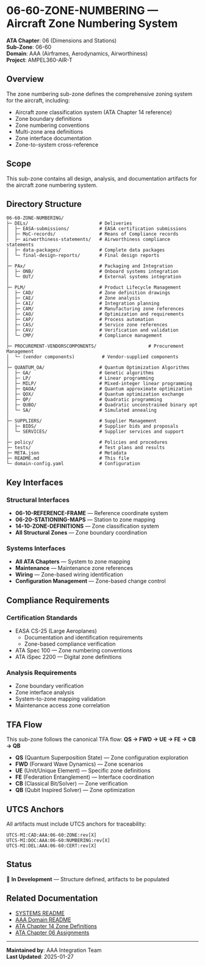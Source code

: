 # 06-60-ZONE-NUMBERING — Aircraft Zone Numbering System

**ATA Chapter**: 06 (Dimensions and Stations)  
**Sub-Zone**: 06-60  
**Domain**: AAA (Airframes, Aerodynamics, Airworthiness)  
**Project**: AMPEL360-AIR-T

## Overview

The zone numbering sub-zone defines the comprehensive zoning system for the aircraft, including:
- Aircraft zone classification system (ATA Chapter 14 reference)
- Zone boundary definitions
- Zone numbering conventions
- Multi-zone area definitions
- Zone interface documentation
- Zone-to-system cross-reference

## Scope

This sub-zone contains all design, analysis, and documentation artifacts for the aircraft zone numbering system.

## Directory Structure

```
06-60-ZONE-NUMBERING/
├─ DELs/                          # Deliveries
│  ├─ EASA-submissions/           # EASA certification submissions
│  ├─ MoC-records/                # Means of Compliance records
│  ├─ airworthiness-statements/   # Airworthiness compliance statements
│  ├─ data-packages/              # Complete data packages
│  └─ final-design-reports/       # Final design reports
│
├─ PAx/                           # Packaging and Integration
│  ├─ ONB/                        # Onboard systems integration
│  └─ OUT/                        # External systems integration
│
├─ PLM/                           # Product Lifecycle Management
│  ├─ CAD/                        # Zone definition drawings
│  ├─ CAE/                        # Zone analysis
│  ├─ CAI/                        # Integration planning
│  ├─ CAM/                        # Manufacturing zone references
│  ├─ CAO/                        # Optimization and requirements
│  ├─ CAP/                        # Process automation
│  ├─ CAS/                        # Service zone references
│  ├─ CAV/                        # Verification and validation
│  └─ CMP/                        # Compliance management
│
├─ PROCUREMENT-VENDORSCOMPONENTS/                   # Procurement Management
│  └─ (vendor components)          # Vendor-supplied components
│
├─ QUANTUM_OA/                    # Quantum Optimization Algorithms
│  ├─ GA/                         # Genetic algorithms
│  ├─ LP/                         # Linear programming
│  ├─ MILP/                       # Mixed-integer linear programming
│  ├─ QAOA/                       # Quantum approximate optimization
│  ├─ QOX/                        # Quantum optimization exchange
│  ├─ QP/                         # Quadratic programming
│  ├─ QUBO/                       # Quadratic unconstrained binary opt
│  └─ SA/                         # Simulated annealing
│
├─ SUPPLIERS/                     # Supplier Management
│  ├─ BIDS/                       # Supplier bids and proposals
│  └─ SERVICES/                   # Supplier services and support
│
├─ policy/                        # Policies and procedures
├─ tests/                         # Test plans and results
├─ META.json                      # Metadata
├─ README.md                      # This file
└─ domain-config.yaml             # Configuration
```

## Key Interfaces

### Structural Interfaces
- **06-10-REFERENCE-FRAME** — Reference coordinate system
- **06-20-STATIONING-MAPS** — Station to zone mapping
- **14-10-ZONE-DEFINITIONS** — Zone classification system
- **All Structural Zones** — Zone boundary coordination

### Systems Interfaces
- **All ATA Chapters** — System to zone mapping
- **Maintenance** — Maintenance zone references
- **Wiring** — Zone-based wiring identification
- **Configuration Management** — Zone-based change control

## Compliance Requirements

### Certification Standards
- EASA CS-25 (Large Aeroplanes)
  - Documentation and identification requirements
  - Zone-based compliance verification
- ATA Spec 100 — Zone numbering conventions
- ATA iSpec 2200 — Digital zone definitions

### Analysis Requirements
- Zone boundary verification
- Zone interface analysis
- System-to-zone mapping validation
- Maintenance access zone correlation

## TFA Flow

This sub-zone follows the canonical TFA flow:
**QS → FWD → UE → FE → CB → QB**

- **QS** (Quantum Superposition State) — Zone configuration exploration
- **FWD** (Forward Wave Dynamics) — Zone scenarios
- **UE** (Unit/Unique Element) — Specific zone definitions
- **FE** (Federation Entanglement) — Interface coordination
- **CB** (Classical Bit/Solver) — Zone verification
- **QB** (Qubit Inspired Solver) — Zone optimization

## UTCS Anchors

All artifacts must include UTCS anchors for traceability:
```
UTCS-MI:CAD:AAA:06-60:ZONE:rev[X]
UTCS-MI:DOC:AAA:06-60:NUMBERING:rev[X]
UTCS-MI:DEL:AAA:06-60:CERT:rev[X]
```

## Status

🚧 **In Development** — Structure defined, artifacts to be populated

## Related Documentation

- [SYSTEMS README](../README.md)
- [AAA Domain README](../../README.md)
- [ATA Chapter 14 Zone Definitions](../../14-HARDWARE-ZONES/)
- [ATA Chapter 06 Assignments](../../../../../1-DIMENSIONS/CANONICAL-TAXONOMY/ata-chapters.csv)

---

**Maintained by**: AAA Integration Team  
**Last Updated**: 2025-01-27
